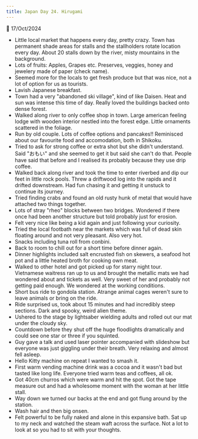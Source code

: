```yaml
---
title: Japan Day 24. Hirugami
---
```

🌱
17/Oct/2024

- Little local market that happens every day, pretty crazy. Town has permanent shade areas for stalls and the stallholders rotate location every day. About 20 stalls down by the river, misty mountains in the background.
- Lots of fruits: Apples, Grapes etc. Preserves, veggies, honey and jewelery made of paper (check name).
- Seemed more for the locals to get fresh produce but that was nice, not a lot of option for us as tourists.
- Lavish Japanese breakfast.
- Town had a very "abandoned ski village", kind of like Daisen. Heat and sun was intense this time of day. Really loved the buildings backed onto dense forest.
- Walked along river to only coffee shop in town. Large american feeling lodge with wooden interior nestled into the forest edge. Little ornaments scattered in the foliage.
- Run by old couple. Lots of coffee options and pancakes!! Reminisced about our favourite food and accomodation, both in Shikoku.
- Tried to ask for strong coffee or extra shot but she didn't understand. Said "おもい" and she seemed to get it but said she can't do that. People have said that before and I realised its probably because they use drip coffee.
- Walked back along river and took the time to enter riverbed and dip our feet in little rock pools. Threw a driftwood log into the rapids and it drifted downstream. Had fun chasing it and getting it unstuck to continue its journey. 
- Tried finding crabs and found an old rusty hunk of metal that would have attached two things together. 
- Lots of stray "rheo" blocks between two bridges. Wondered if there once had been another structure but told probably just for erosion.
- Felt very nice like being a kid again and just following your curiosity.
- Tried the local footbath near the markets which was full of dead skin floating around and not very pleasant. Also very hot.
- Snacks including tuna roll from conbini.
- Back to room to chill out for a short time before dinner again.
- Dinner highlights included salt encrusted fish on skewers, a seafood hot pot and a little heated broth for cooking own meat. 
- Walked to other hotel and got picked up for starry night tour. Vietnamese waitress ran up to us and brought the metallic mats we had wondered about and tickets as well. Very sweet of her and probably not getting paid enough. We wondered at the working conditions.
- Short bus ride to gondola station. Atrange animal cages weren't sure to leave animals or bring on the ride.
- Ride surprised us, took about 15 minutes and had incredibly steep sections. Dark and spooky, weird alien theme.
- Ushered to the stage by lightsaber wielding adults and rolled out our mat under the cloudy sky.
- Countdown before they shut off the huge floodlights dramatically and could see one star or three if you squinted.
- Guy gave a talk and used laser pointer accompanied with slideshow but everyone was just giggling under their breath. Very relaxing and almost fell asleep.
- Hello Kitty machine on repeat I wanted to smash it.
- First warm vending machine drink was a cocoa and it wasn't bad but tasted like long life. Everyone tried warm teas and coffees, all ok.
- Got 40cm churros which were warm and hit the spot. Got the tape measure out and had a wholesome moment with the woman at her little stall.
- Way down we turned our backs at the end and got flung around by the station.
- Wash hair and then big onsen.
- Felt powerful to be fully naked and alone in this expansive bath. Sat up to my neck and watched the steam waft across the surface. Not a lot to look at so you had to sit with your thoughts.